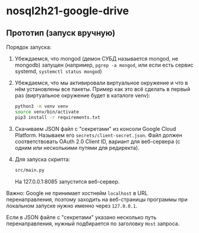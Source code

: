 # nosql2h21-google-drive

## Прототип (запуск вручную)

Порядок запуска:

1. Убеждаемся, что mongod (демон СУБД называется mongod, не mongodb) запущен (например, `pgrep -a mongod`, или если есть сервис systemd, `systemctl status mongod`)

2. Убеждаемся, что мы активировали виртуальное окружение и что в нём установлены все пакеты. Пример как это всё сделать в первый раз (виртуальное окружение будет в каталоге venv):

   ```sh
   python3 -m venv venv
   source venv/bin/activate
   pip3 install -r requirements.txt
   ```

3. Скачиваем JSON файл с "секретами" из консоли Google Cloud Platform. Называем его `secrets/client-secret.json`. Файл должен соответствовать OAuth 2.0 Client ID, вариант для веб-сервера (с одним или несколькими путями для редиректа).

4. Для запуска скрипта:

   ```sh
   src/main.py
   ```

   На 127.0.0.1:8085 запустится веб-сервер.

Важно: Google не принимает хостнейм `localhost` в URL перенаправления, поэтому заходить на веб-страницы программы при локальном запуске нужно именно через `127.0.0.1`.

Если в JSON файле с "секретами" указано несколько путь перенаправления, нужный подбирается по заголовку `Host` запроса.
